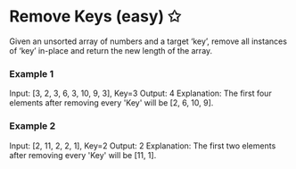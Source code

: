 # Remove Keys (easy) ✩

Given an unsorted array of numbers and a target ‘key’, 
remove all instances of ‘key’ in-place and return the new length of the array.


### Example 1
Input: [3, 2, 3, 6, 3, 10, 9, 3], Key=3
Output: 4
Explanation: The first four elements after removing every 'Key' will be [2, 6, 10, 9].

### Example 2
Input: [2, 11, 2, 2, 1], Key=2
Output: 2
Explanation: The first two elements after removing every 'Key' will be [11, 1].

